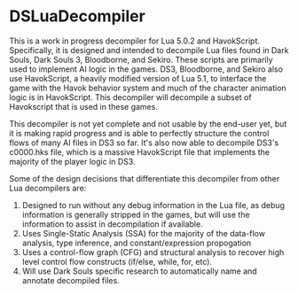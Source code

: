 # DSLuaDecompiler
This is a work in progress decompiler for Lua 5.0.2 and HavokScript. Specifically, it is designed and intended to decompile Lua files found in Dark Souls, Dark Souls 3, Bloodborne, and Sekiro. These scripts are primarily used to implement AI logic in the games. DS3, Bloodborne, and Sekiro also use HavokScript, a heavily modified version of Lua 5.1, to interface the game with the Havok behavior system and much of the character animation logic is in HavokScript. This decompiler will decompile a subset of Havokscript that is used in these games.

This decompiler is not yet complete and not usable by the end-user yet, but it is making rapid progress and is able to perfectly structure the control flows of many AI files in DS3 so far. It's also now able to decompile DS3's c0000.hks file, which is a massive HavokScript file that implements the majority of the player logic in DS3.

Some of the design decisions that differentiate this decompiler from other Lua decompilers are:
1. Designed to run without any debug information in the Lua file, as debug information is generally stripped in the games, but will use the information to assist in decompilation if available.
2. Uses Single-Static Analysis (SSA) for the majority of the data-flow analysis, type inference, and constant/expression propogation
3. Uses a control-flow graph (CFG) and structural analysis to recover high level control flow constructs (if/else, while, for, etc).
4. Will use Dark Souls specific research to automatically name and annotate decompiled files.
